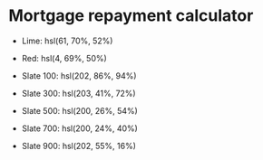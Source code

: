 # Mortgage repayment calculator

- Lime: hsl(61, 70%, 52%)
- Red: hsl(4, 69%, 50%)

- Slate 100: hsl(202, 86%, 94%)
- Slate 300: hsl(203, 41%, 72%)
- Slate 500: hsl(200, 26%, 54%)
- Slate 700: hsl(200, 24%, 40%)
- Slate 900: hsl(202, 55%, 16%)